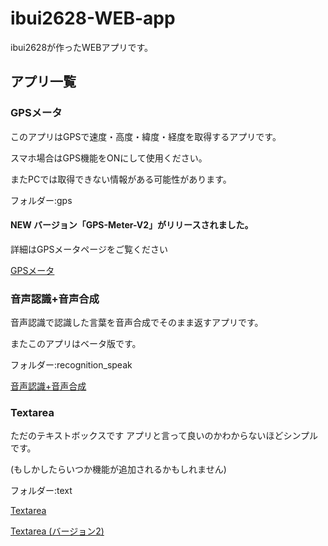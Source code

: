 # ibui2628-WEB-app

ibui2628が作ったWEBアプリです。

## アプリ一覧

### GPSメータ

このアプリはGPSで速度・高度・緯度・経度を取得するアプリです。

スマホ場合はGPS機能をONにして使用ください。

またPCでは取得できない情報がある可能性があります。

フォルダー:gps

#### NEW バージョン「GPS-Meter-V2」がリリースされました。

詳細はGPSメータページをご覧ください

[GPSメータ](https://ii268.github.io/ibui2628-WEB-app/gps/ "GPSメータを開きます")

### 音声認識+音声合成

音声認識で認識した言葉を音声合成でそのまま返すアプリです。

またこのアプリはベータ版です。

フォルダー:recognition_speak

[音声認識+音声合成](https://ii268.github.io/ibui2628-WEB-app/recognition_speak/ "音声認識+音声合成を開きます")

### Textarea

ただのテキストボックスです アプリと言って良いのかわからないほどシンプルです。

(もしかしたらいつか機能が追加されるかもしれません)

フォルダー:text

[Textarea](https://ii268.github.io/ibui2628-WEB-app/text/ "Textareaを開きます")

[Textarea (バージョン2)](https://ii268.github.io/ibui2628-WEB-app/text/text-d-test.html "Textareaバージョン2を開きます")
